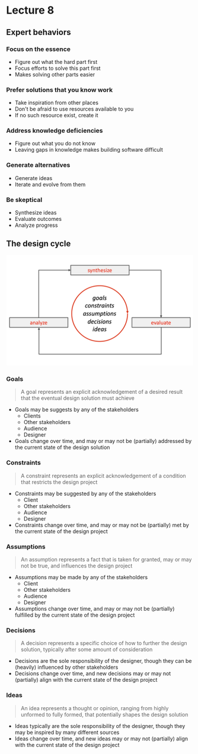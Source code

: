 # Lecture 8

## Expert behaviors

### Focus on the essence

- Figure out what the hard part first
- Focus efforts to solve this part first
- Makes solving other parts easier

### Prefer solutions that you know work

- Take inspiration from other places
- Don't be afraid to use resources available to you
- If no such resource exist, create it

### Address knowledge deficiencies

- Figure out what you do not know
- Leaving gaps in knowledge makes building software difficult

### Generate alternatives

- Generate ideas
- Iterate and evolve from them

### Be skeptical

- Synthesize ideas
- Evaluate outcomes
- Analyze progress

## The design cycle

![Design Cycle](./figures/design-cycle.png)

### Goals

> A goal represents an explicit acknowledgement of a desired result that the eventual design solution must achieve

- Goals may be suggests by any of the stakeholders
    - Clients
    - Other stakeholders
    - Audience
    - Designer
- Goals change over time, and may or may not be (partially) addressed by the current state of the design solution

### Constraints

> A constraint represents an explicit acknowledgement of a condition that restricts the design project

- Constraints may be suggested by any of the stakeholders
    - Client
    - Other stakeholders
    - Audience
    - Designer
- Constraints change over time, and may or may not be (partially) met by the current state of the design project

### Assumptions

> An assumption represents a fact that is taken for granted, may or may not be true, and influences the design project


- Assumptions may be made by any of the stakeholders
    - Client
    - Other stakeholders
    - Audience
    - Designer
- Assumptions change over time, and may or may not be (partially) fulfilled by the current state of the design project

### Decisions

> A decision represents a specific choice of how to further the design solution, typically after some amount of consideration

- Decisions are the sole responsibility of the designer, though they can be (heavily) influenced by other stakeholders
- Decisions change over time, and new decisions may or may not (partially) align with the current state of the design project

### Ideas

> An idea represents a thought or opinion, ranging from highly unformed to fully formed, that potentially shapes the design solution

- Ideas typically are the sole responsibility of the designer, though they may be inspired by many different sources
- Ideas change over time, and new ideas may or may not (partially) align with the current state of the design project